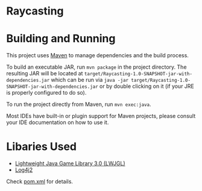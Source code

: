 # Raycasting

# Building and Running

This project uses [Maven](https://maven.apache.org/) to manage dependencies and the build process. 

To build an executable JAR, run ```mvn package``` in the project directory. The resulting JAR will be located at 
```target/Raycasting-1.0-SNAPSHOT-jar-with-dependencies.jar``` which can be run via 
```java -jar target/Raycasting-1.0-SNAPSHOT-jar-with-dependencies.jar``` or by double clicking on it (if your JRE is 
properly configured to do so).

To run the project directly from Maven, run ```mvn exec:java```.

Most IDEs have built-in or plugin support for Maven projects, please consult your IDE documentation on how to use it.

# Libaries Used

- [Lightweight Java Game Library 3.0 (LWJGL)](http://www.lwjgl.org/)
- [Log4j2](http://logging.apache.org/log4j/2.x/)

Check [pom.xml](pom.xml) for details.
